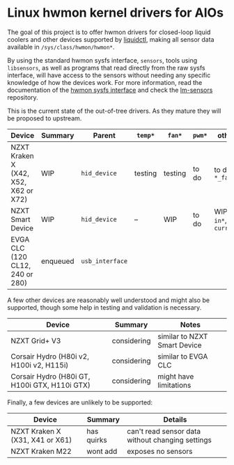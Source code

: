 #  Linux hwmon kernel drivers for AIOs

The goal of this project is to offer hwmon drivers for closed-loop liquid
coolers and other devices supported by [liquidctl], making all sensor data
available in `/sys/class/hwmon/hwmon*`.

By using the standard hwmon sysfs interface, `sensors`, tools using
`libsensors`, as well as programs that read directly from the raw sysfs
interface, will have access to the sensors without needing any specific
knowledge of how the devices work.  For more information, read the
documentation of the [hwmon sysfs interface] and check the [lm-sensors]
repository.

This is the current state of the out-of-tree drivers.  As they mature they will
be proposed to upstream.

| Device | Summary | Parent | `temp*` | `fan*` | `pwm*` | other |
| --- | --- | --- | --- | --- | --- | --- |
| NZXT Kraken X (X42, X52, X62 or X72) | WIP | `hid_device` | testing | testing | to do | to do: `*_fault` |
| NZXT Smart Device | WIP | `hid_device` | – | WIP | to do | WIP: `in*`, `curr*` |
| EVGA CLC (120 CL12, 240 or 280) | enqueued | `usb_interface` |||||

A few other devices are reasonably well understood and might also be supported,
though some help in testing and validation is necessary.

| Device | Summary | Notes |
| --- | --- | --- |
| NZXT Grid+ V3 | considering | similar to NZXT Smart Device |
| Corsair Hydro (H80i v2, H100i v2, H115i) | considering | similar to EVGA CLC |
| Corsair Hydro (H80i GT, H100i GTX, H110i GTX) | considering | might have limitations |

Finally, a few devices are unlikely to be supported:

| Device | Summary | Details |
| --- | --- | --- |
| NZXT Kraken X (X31, X41 or X61) | has quirks | can't read sensor data without changing settings |
| NZXT Kraken M22 | wont add | exposes no sensors |

[liquidctl]: https://github.com/jonasmalacofilho/liquidctl
[hwmon sysfs interface]: https://www.kernel.org/doc/Documentation/hwmon/sysfs-interface
[lm-sensors]: https://github.com/lm-sensors/lm-sensors

